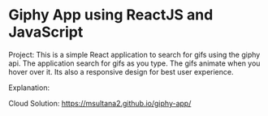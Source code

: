 # Giphy App using ReactJS and JavaScript

Project: This is a simple React application to search for gifs using the giphy api. The application search for gifs as you type. The gifs animate when you hover over it. Its also a responsive design for best user experience.

Explanation: 

Cloud Solution: https://msultana2.github.io/giphy-app/
